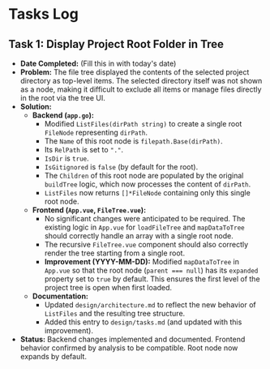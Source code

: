 # Tasks Log

## Task 1: Display Project Root Folder in Tree

*   **Date Completed:** (Fill this in with today's date)
*   **Problem:** The file tree displayed the contents of the selected project directory as top-level items. The selected directory itself was not shown as a node, making it difficult to exclude all items or manage files directly in the root via the tree UI.
*   **Solution:**
    *   **Backend (`app.go`):**
        *   Modified `ListFiles(dirPath string)` to create a single root `FileNode` representing `dirPath`.
        *   The `Name` of this root node is `filepath.Base(dirPath)`.
        *   Its `RelPath` is set to `"."`.
        *   `IsDir` is `true`.
        *   `IsGitignored` is `false` (by default for the root).
        *   The `Children` of this root node are populated by the original `buildTree` logic, which now processes the content of `dirPath`.
        *   `ListFiles` now returns `[]*FileNode` containing only this single root node.
    *   **Frontend (`App.vue`, `FileTree.vue`):**
        *   No significant changes were anticipated to be required. The existing logic in `App.vue` for `loadFileTree` and `mapDataToTree` should correctly handle an array with a single root node.
        *   The recursive `FileTree.vue` component should also correctly render the tree starting from a single root.
        *   **Improvement (YYYY-MM-DD):** Modified `mapDataToTree` in `App.vue` so that the root node (`parent === null`) has its `expanded` property set to `true` by default. This ensures the first level of the project tree is open when first loaded.
    *   **Documentation:**
        *   Updated `design/architecture.md` to reflect the new behavior of `ListFiles` and the resulting tree structure.
        *   Added this entry to `design/tasks.md` (and updated with this improvement).
*   **Status:** Backend changes implemented and documented. Frontend behavior confirmed by analysis to be compatible. Root node now expands by default.
